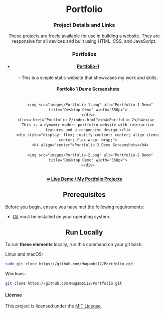 <h1 align="center">Portfolio</h1>

<div align="center">
  <h3>Project Details and Links</h3>

  <p>These projects are freely available for use in building a website. They are responsive for all devices and built using HTML, CSS, and JavaScript.</p>

  <h3>Portfolios</h3>

  <ul>
    <li><a href="Portfolio-1/index.html"><h4>Portfolio-1</h4></a> - This is a simple static website that showcases my work and skills.</li>
    <div style="display: flex; justify-content: center; align-items: center; flex-wrap: wrap;">
      <h4 align="center">Portfolio 1 Demo Screenshots</h4>

      <img src="images/Portfolio-1.png" alt="Portfolio-1 Demo" title="Desktop Demo" width="350px">
    </div>
    <li><a href="Portfolio-2/index.html"><h4>Portfolio-2</h4></a> - This is a dynamic modern portfolio website with interactive features and a responsive design.</li>
    <div style="display: flex; justify-content: center; align-items: center; flex-wrap: wrap;">
      <h4 align="center">Portfolio 2 Demo Screenshots</h4>

      <img src="images/Portfolio-2.png" alt="Portfolio-2 Demo" title="Desktop Demo" width="350px">
    </div>
  </ul>

  <a href="https://mugambi12.github.io/Portfolio"><strong>➥ Live Demo / My Portfolio Projects</strong></a>
</div>

<h2 align="center">Prerequisites</h2>

Before you begin, ensure you have met the following requirements:

* [Git](https://git-scm.com/downloads "Download Git") must be installed on your operating system.

<h2 align="center">Run Locally</h2>

To run **these elements** locally, run this command on your git bash:

Linux and macOS:

```bash
sudo git clone https://github.com/Mugambi12/Portfolio.git
```

Windows:

```bash
git clone https://github.com/Mugambi12/Portfolio.git
```

#### License

This project is licensed under the [MIT License](https://choosealicense.com/licenses/mit/).
